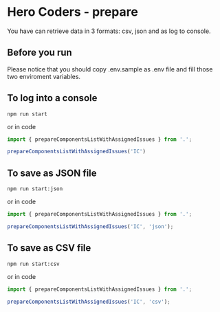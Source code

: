 # Hero Coders - prepare

You have can retrieve data in 3 formats: csv, json and as log to console.

## Before you run

Please notice that you should copy .env.sample as .env file and fill those two enviroment variables.

## To log into a console

`npm run start` 

or in code

```javascript
import { prepareComponentsListWithAssignedIssues } from '.';

prepareComponentsListWithAssignedIssues('IC')
```

## To save as JSON file

`npm run start:json` 

or in code 

```javascript
import { prepareComponentsListWithAssignedIssues } from '.';

prepareComponentsListWithAssignedIssues('IC', 'json');
```

## To save as CSV file

`npm run start:csv` 

or in code 

```javascript
import { prepareComponentsListWithAssignedIssues } from '.';

prepareComponentsListWithAssignedIssues('IC', 'csv');
```
